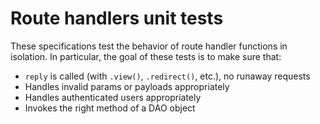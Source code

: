 Route handlers unit tests
==========

These specifications test the behavior of route handler functions in isolation. In particular, the goal of these tests is to make sure that:

- `reply` is called (with `.view()`, `.redirect()`, etc.), no runaway requests
- Handles invalid params or payloads appropriately
- Handles authenticated users appropriately
- Invokes the right method of a DAO object
